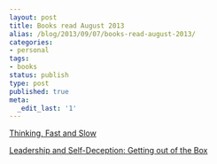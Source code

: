 ```yaml
---
layout: post
title: Books read August 2013
alias: /blog/2013/09/07/books-read-august-2013/
categories:
- personal
tags:
- books
status: publish
type: post
published: true
meta:
  _edit_last: '1'
---
```

<a href="http://www.amazon.com/gp/product/0374533555/ref=as_li_ss_tl?ie=UTF8&amp;camp=1789&amp;creative=390957&amp;creativeASIN=0374533555&amp;linkCode=as2&amp;tag=theven01-20">Thinking, Fast and Slow</a><img style="border: none !important; margin: 0px !important;" alt="" src="http://ir-na.amazon-adsystem.com/e/ir?t=theven01-20&amp;l=as2&amp;o=1&amp;a=0374533555" width="1" height="1" border="0" />

<a href="http://www.amazon.com/gp/product/1576759776/ref=as_li_ss_tl?ie=UTF8&amp;camp=1789&amp;creative=390957&amp;creativeASIN=1576759776&amp;linkCode=as2&amp;tag=theven01-20">Leadership and Self-Deception: Getting out of the Box</a><img style="border: none !important; margin: 0px !important;" alt="" src="http://ir-na.amazon-adsystem.com/e/ir?t=theven01-20&amp;l=as2&amp;o=1&amp;a=1576759776" width="1" height="1" border="0" />
